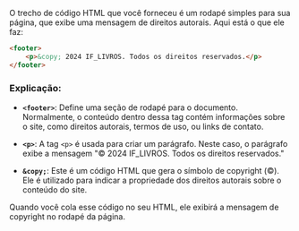 O trecho de código HTML que você forneceu é um rodapé simples para sua página, que exibe uma mensagem de direitos autorais. Aqui está o que ele faz:

```html
<footer>
    <p>&copy; 2024 IF_LIVROS. Todos os direitos reservados.</p>
</footer>
```

### Explicação:
- **`<footer>`**: Define uma seção de rodapé para o documento. Normalmente, o conteúdo dentro dessa tag contém informações sobre o site, como direitos autorais, termos de uso, ou links de contato.
  
- **`<p>`**: A tag `<p>` é usada para criar um parágrafo. Neste caso, o parágrafo exibe a mensagem "© 2024 IF_LIVROS. Todos os direitos reservados."

- **`&copy;`**: Este é um código HTML que gera o símbolo de copyright (©). Ele é utilizado para indicar a propriedade dos direitos autorais sobre o conteúdo do site.

Quando você cola esse código no seu HTML, ele exibirá a mensagem de copyright no rodapé da página.